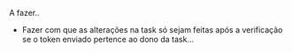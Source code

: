 A fazer..

- Fazer com que as alterações na task só sejam feitas após a verificação se  o token enviado pertence ao dono da task...